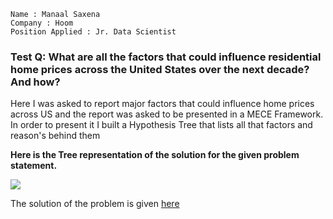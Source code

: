 ```
Name : Manaal Saxena
Company : Hoom
Position Applied : Jr. Data Scientist
```

### Test Q: What are all the factors that could influence residential home prices across the United States over the next decade? And how?
Here I was asked to report major factors that could influence home prices across US and the report was asked to be presented in a MECE Framework. In order to present it I built a Hypothesis Tree that lists all that factors and reason's behind them

<b>Here is the Tree representation of the solution for the given problem statement.</b>

![](https://lucid.app/publicSegments/view/e820bad4-0aca-429b-8a57-0792cb551d0a/image.jpeg)

The solution of the problem is given [here]()
